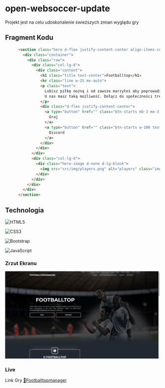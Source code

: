 ﻿# open-websoccer-update
Projekt jest na celu udoskonalenie świeższych zmian wyglądu gry

## Fragment Kodu
```html
      <section class="hero d-flex justify-content-center align-items-center">
        <div class="container">
          <div class="row">
            <div class="col-lg-6">
              <div class="content">
                <h1 class="title text-center">Footballtop</h1>
                <hr class="line w-25 mx-auto">
                <p class="text">
                  Lubisz piłkę nożną i od zawsze marzyłeś aby poprowadzić swój ulubiony klub w lidze i pucharach? 
                  U nas masz taką możliwość. Dołącz do społeczności trenerów i graj za darmo w menadżera Footballtop.
                </p>
                <div class="d-flex justify-content-center">
                  <a type="button" href="" class="btn-starts mb-3 me-3 w-100 text-decoration-none">
                    Graj
                  </a>
                  <a type="button" href="" class="btn-starts w-100 text-decoration-none">
                    Discord
                  </a>
                </div>
              </div>
            </div>
            <div class="col-lg-6">
              <div class="hero-image d-none d-lg-block">
                <img src="src/img/players.png" alt="players" class="img-fluid banner">
              </div>
            </div>
          </div>
        </div>
      </section>
```

## Technologia 
![HTML5](https://img.shields.io/badge/html5-%23E34F26.svg?style=for-the-badge&logo=html5&logoColor=white)

![CSS3](https://img.shields.io/badge/css3-%231572B6.svg?style=for-the-badge&logo=css3&logoColor=white)

![Bootstrap](https://img.shields.io/badge/bootstrap-%238511FA.svg?style=for-the-badge&logo=bootstrap&logoColor=white)   

![JavaScript](https://img.shields.io/badge/javascript-%23323330.svg?style=for-the-badge&logo=javascript&logoColor=%23F7DF1E)

### Zrzut Ekranu

![App Screenshot](update.png)

### Live

Link Gry [:link:Footballtopmanager](https://footballtopmanager.com/)</a>

